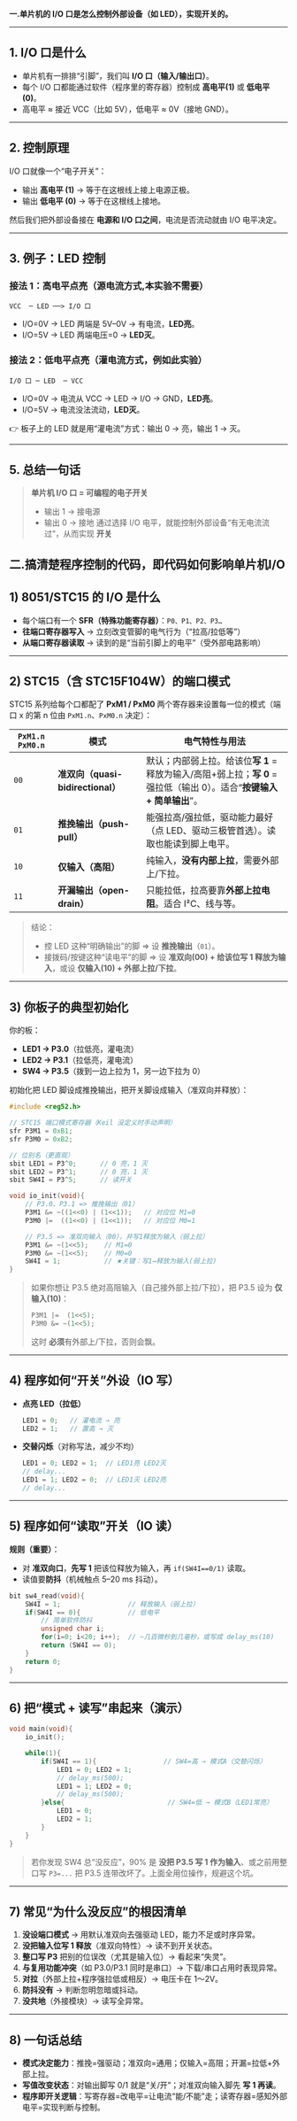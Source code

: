 **一.单片机的 I/O 口是怎么控制外部设备（如 LED），实现开关的。**

---

## 1. I/O 口是什么

* 单片机有一排排“引脚”，我们叫 **I/O 口（输入/输出口）**。
* 每个 I/O 口都能通过软件（程序里的寄存器）控制成 **高电平(1)** 或 **低电平(0)**。
* 高电平 ≈ 接近 VCC（比如 5V），低电平 ≈ 0V（接地 GND）。

---

## 2. 控制原理

I/O 口就像一个“电子开关”：

* 输出 **高电平 (1)** → 等于在这根线上接上电源正极。
* 输出 **低电平 (0)** → 等于在这根线上接地。

然后我们把外部设备接在 **电源和 I/O 口之间**，电流是否流动就由 I/O 电平决定。

---

## 3. 例子：LED 控制

### 接法 1：高电平点亮（源电流方式,本实验不需要）

```
VCC  ─ LED ──> I/O 口
```

* I/O=0V → LED 两端是 5V–0V → 有电流，**LED亮**。
* I/O=5V → LED 两端电压=0 → **LED灭**。

### 接法 2：低电平点亮（灌电流方式，例如此实验）

```
I/O 口 ─ LED  ─ VCC
```

* I/O=0V → 电流从 VCC → LED → I/O → GND，**LED亮**。
* I/O=5V → 电流没法流动，**LED灭**。

👉 板子上的 LED 就是用“灌电流”方式：输出 0 → 亮，输出 1 → 灭。

---


## 5. 总结一句话

> **单片机 I/O 口 = 可编程的电子开关**
>
> * 输出 1 → 接电源
> * 输出 0 → 接地
>   通过选择 I/O 电平，就能控制外部设备“有无电流流过”，从而实现 **开关**
  
**二.搞清楚程序控制的代码，即代码如何影响单片机I/O**
---

## 1) 8051/STC15 的 I/O 是什么

* 每个端口有一个 **SFR（特殊功能寄存器）**：`P0、P1、P2、P3…`
* **往端口寄存器写入** → 立刻改变管脚的电气行为（“拉高/拉低等”）
* **从端口寄存器读取** → 读到的是“当前引脚上的电平”（受外部电路影响）



---

## 2) STC15（含 STC15F104W）的端口模式

STC15 系列给每个口都配了 **PxM1 / PxM0** 两个寄存器来设置每一位的模式（端口 x 的第 n 位由 `PxM1.n`、`PxM0.n` 决定）：

| `PxM1.n PxM0.n` | 模式                           | 电气特性与用法                                                                     |
| --------------- | ---------------------------- | --------------------------------------------------------------------------- |
| `00`            | **准双向（quasi-bidirectional）** | 默认；内部弱上拉。给该位**写 1** = 释放为输入/高阻+弱上拉；**写 0** = 强拉低（输出 0）。适合“**按键输入 + 简单输出**”。 |
| `01`            | **推挽输出（push-pull）**          | 能强拉高/强拉低，驱动能力最好（点 LED、驱动三极管首选）。读取也能读到脚上电平。                                  |
| `10`            | **仅输入（高阻）**                  | 纯输入，**没有内部上拉**，需要外部上/下拉。                                                    |
| `11`            | **开漏输出（open-drain）**         | 只能拉低，拉高要靠**外部上拉电阻**。适合 I²C、线与等。                                             |

> 结论：
>
> * 控 LED 这种“明确输出”的脚 ⇒ 设 **推挽输出**（`01`）。
> * 接拨码/按键这种“读电平”的脚 ⇒ 设 **准双向(00) + 给该位写 1 释放为输入**，或设 **仅输入(10) + 外部上拉/下拉**。

---

## 3) 你板子的典型初始化

你的板：

* **LED1 → P3.0**（拉低亮，灌电流）
* **LED2 → P3.1**（拉低亮，灌电流）
* **SW4 → P3.5**（拨到一边上拉为 1，另一边下拉为 0）

初始化把 LED 脚设成推挽输出，把开关脚设成输入（准双向并释放）：

```c
#include <reg52.h>

// STC15 端口模式寄存器（Keil 没定义时手动声明）
sfr P3M1 = 0xB1;
sfr P3M0 = 0xB2;

// 位别名（更直观）
sbit LED1 = P3^0;      // 0 亮，1 灭
sbit LED2 = P3^1;      // 0 亮，1 灭
sbit SW4I = P3^5;      // 读开关

void io_init(void){
    // P3.0、P3.1 => 推挽输出（01）
    P3M1 &= ~((1<<0) | (1<<1));   // 对应位 M1=0
    P3M0 |=  ((1<<0) | (1<<1));   // 对应位 M0=1

    // P3.5 => 准双向输入（00），并写1释放为输入（弱上拉）
    P3M1 &= ~(1<<5);    // M1=0
    P3M0 &= ~(1<<5);    // M0=0
    SW4I = 1;           // ★关键：写1→释放为输入(弱上拉)
}
```

> 如果你想让 P3.5 绝对高阻输入（自己接外部上拉/下拉），把 P3.5 设为 **仅输入(10)**：
>
> ```c
> P3M1 |=  (1<<5);
> P3M0 &= ~(1<<5);
> ```
>
> 这时 **必须**有外部上/下拉，否则会飘。

---

## 4) 程序如何“开关”外设（IO 写）

* **点亮 LED（拉低）**

  ```c
  LED1 = 0;   // 灌电流 → 亮
  LED2 = 1;   // 置高 → 灭
  ```
* **交替闪烁**（对称写法，减少不均）

  ```c
  LED1 = 0; LED2 = 1;  // LED1亮 LED2灭
  // delay...
  LED1 = 1; LED2 = 0;  // LED1灭 LED2亮
  // delay...
  ```

---

## 5) 程序如何“读取”开关（IO 读）

**规则（重要）**：

* 对 **准双向口**，**先写 1** 把该位释放为输入，再 `if(SW4I==0/1)` 读取。
* 读值要**防抖**（机械触点 5–20 ms 抖动）。

```c
bit sw4_read(void){
    SW4I = 1;                 // 释放输入（弱上拉）
    if(SW4I == 0){            // 低电平
        // 简单软件防抖
        unsigned char i;
        for(i=0; i<20; i++);  // ~几百微秒到几毫秒，或写成 delay_ms(10)
        return (SW4I == 0);
    }
    return 0;
}
```

---

## 6) 把“模式 + 读写”串起来（演示）

```c
void main(void){
    io_init();

    while(1){
        if(SW4I == 1){                 // SW4=高 → 模式A（交替闪烁）
            LED1 = 0; LED2 = 1;
            // delay_ms(500);
            LED1 = 1; LED2 = 0;
            // delay_ms(500);
        }else{                          // SW4=低 → 模式B（LED1常亮）
            LED1 = 0;
            LED2 = 1;
        }
    }
}
```

> 若你发现 SW4 总“没反应”，90% 是 **没把 P3.5 写 1 作为输入**、或之前用整口写 `P3=...` 把 P3.5 连带改坏了。上面全用位操作，规避这个坑。

---

## 7) 常见“为什么没反应”的根因清单

1. **没设端口模式** → 用默认准双向去强驱动 LED，能力不足或时序异常。
2. **没把输入位写 1 释放**（准双向特性）→ 读不到开关状态。
3. **整口写 P3** 把别的位误改（尤其是输入位）→ 看起来“失灵”。
4. **与复用功能冲突**（如 P3.0/P3.1 同时是串口）→ 下载/串口占用时表现异常。
5. **对拉**（外部上拉+程序强拉低或相反）→ 电压卡在 1～2V。
6. **防抖没有** → 判断忽明忽暗或抖动。
7. **没共地**（外接模块）→ 读写全异常。

---

## 8) 一句话总结

* **模式决定能力**：推挽=强驱动；准双向=通用；仅输入=高阻；开漏=拉低+外部上拉。
* **写值改变状态**：对输出脚写 0/1 就是“关/开”；对准双向输入脚先 **写 1 再读**。
* **程序即开关逻辑**：写寄存器=改电平=让电流“能/不能”走；读寄存器=感知外部电平=实现判断与控制。
